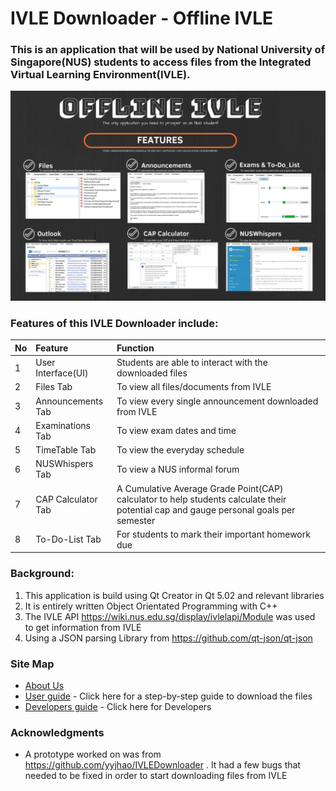 # IVLE Downloader - Offline IVLE

### This is an **application** that will be used by National University of Singapore(NUS) students to access files from the Integrated Virtual Learning Environment(IVLE).
<p align="center"><img src="https://github.com/Geraldcdx/IVLEDownloader/blob/master/docs/pics/Offline%20IVLE.png"width="750"></p>

### **Features of this IVLE Downloader include:**
| No       | Feature      |Function  |
|----------- |:-----------------------|:-----|
| 1             | User Interface(UI) | Students are able to interact with the downloaded files |
| 2             | Files Tab | To view all files/documents from IVLE |
| 3           | Announcements Tab | To view every single announcement downloaded from IVLE |
| 4   | Examinations Tab | To view exam dates and time |
| 5   | TimeTable Tab | To view the everyday schedule |
| 6   | NUSWhispers Tab | To view a NUS informal forum |
| 7   | CAP Calculator Tab | A Cumulative Average Grade Point(CAP) calculator to help students calculate their potential cap and gauge personal goals per semester|
| 8   | To-Do-List Tab  | For students to mark their important homework due |
### **Background:** 
  1. This application is build using Qt Creator in Qt 5.02 and relevant libraries
  2. It is entirely written Object Orientated Programming with C++
  3. The IVLE API https://wiki.nus.edu.sg/display/ivlelapi/Module was used to get information from IVLE
  4. Using a JSON parsing Library from https://github.com/qt-json/qt-json 
  
### Site Map
* [About Us](https://github.com/Geraldcdx/IVLEDownloader/blob/master/docs/Aboutus.md)
* [User guide](https://github.com/Geraldcdx/IVLEDownloader/blob/master/docs/Userguide.md) - Click here for a step-by-step guide to download the files
* [Developers guide](https://github.com/Geraldcdx/IVLEDownloader/blob/master/docs/Developerguide.md) - Click here for Developers

### Acknowledgments
* A prototype worked on was from https://github.com/yyjhao/IVLEDownloader . It had a few bugs that needed to be fixed in order to start downloading files from IVLE
